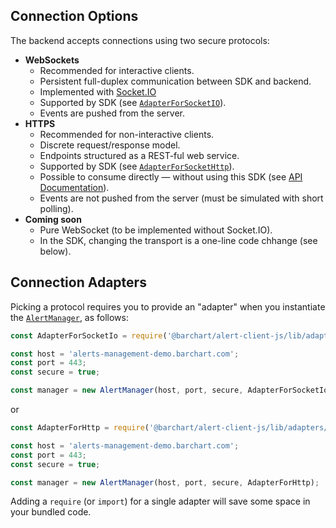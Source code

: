 ## Connection Options

The backend accepts connections using two secure protocols:

* **WebSockets**
  * Recommended for interactive clients.
  * Persistent full-duplex communication between SDK and backend.
  * Implemented with [Socket.IO](https://socket.io/)
  * Supported by SDK (see [```AdapterForSocketIO```](/content/sdk/lib-adapters?id=adapterforsocketio)).
  * Events are pushed from the server.
* **HTTPS**
  * Recommended for non-interactive clients.
  * Discrete request/response model.
  * Endpoints structured as a REST-ful web service.
  * Supported by SDK (see [```AdapterForSocketHttp```](/content/sdk/lib-adapters?id=adapterforhttp)).
  * Possible to consume directly — without using this SDK (see [API Documentation](/content/api_reference)).
  * Events are not pushed from the server (must be simulated with short polling).
* **Coming soon**
  * Pure WebSocket (to be implemented without Socket.IO).
  * In the SDK, changing the transport is a one-line code chhange (see below).

## Connection Adapters

Picking a protocol requires you to provide an "adapter" when you instantiate the [```AlertManager```](/content/sdk/lib?id=alertmanager), as follows:

```js
const AdapterForSocketIo = require('@barchart/alert-client-js/lib/adapters/AdapterForSocketIo');

const host = 'alerts-management-demo.barchart.com';
const port = 443;
const secure = true;

const manager = new AlertManager(host, port, secure, AdapterForSocketIo);
```

or

```js
const AdapterForHttp = require('@barchart/alert-client-js/lib/adapters/AdapterForHttp');

const host = 'alerts-management-demo.barchart.com';
const port = 443;
const secure = true;

const manager = new AlertManager(host, port, secure, AdapterForHttp);
```

Adding a ```require``` (or ```import```) for a single adapter will save some space in your bundled code.
